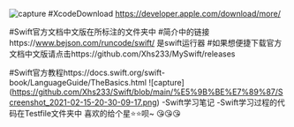 ![capture](https://github.com/Xhs233/Swift/blob/main/%E5%9B%BE%E7%89%87/24324031-4c6b50f8651c2831.jpeg)
#XcodeDownload https://developer.apple.com/download/more/


#Swift官方文档中文版在所标注的文件夹中
#简介中的链接https://www.bejson.com/runcode/swift/   是swift运行器
#如果想便捷下载官方文档中文版请点击https://github.com/Xhs233/MySwift/releases


#Swift官方教程https://docs.swift.org/swift-book/LanguageGuide/TheBasics.html
![capture] (https://github.com/Xhs233/Swift/blob/main/%E5%9B%BE%E7%89%87/Screenshot_2021-02-15-20-30-09-17.png)
-Swift学习笔记
-Swift学习过程的代码在Testfile文件夹中
喜欢的给个星⭐⭐呗~
😘😘😘




